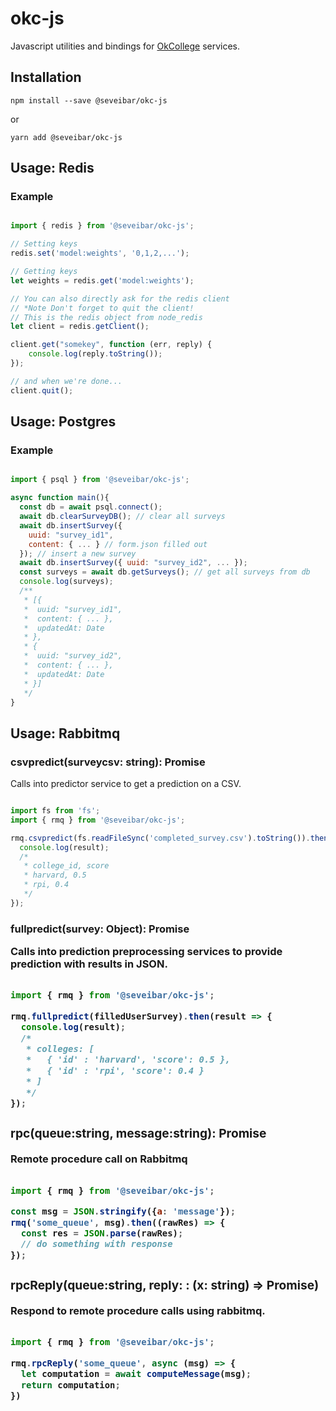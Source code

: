 # okc-js

Javascript utilities and bindings for [OkCollege](https://github.com/rpiml/okcollege-dev) services.

## Installation

`npm install --save @seveibar/okc-js`

or

`yarn add @seveibar/okc-js`

## Usage: Redis

### Example

```javascript

import { redis } from '@seveibar/okc-js';

// Setting keys
redis.set('model:weights', '0,1,2,...');

// Getting keys
let weights = redis.get('model:weights');

// You can also directly ask for the redis client
// *Note Don't forget to quit the client!
// This is the redis object from node_redis
let client = redis.getClient();

client.get("somekey", function (err, reply) {
    console.log(reply.toString());
});

// and when we're done...
client.quit();

```

## Usage: Postgres

### Example

```javascript

import { psql } from '@seveibar/okc-js';

async function main(){
  const db = await psql.connect();
  await db.clearSurveyDB(); // clear all surveys
  await db.insertSurvey({
    uuid: "survey_id1",
    content: { ... } // form.json filled out
  }); // insert a new survey
  await db.insertSurvey({ uuid: "survey_id2", ... });
  const surveys = await db.getSurveys(); // get all surveys from db
  console.log(surveys);
  /**
   * [{
   *  uuid: "survey_id1",
   *  content: { ... },
   *  updatedAt: Date
   * },
   * {
   *  uuid: "survey_id2",
   *  content: { ... },
   *  updatedAt: Date
   * }]
   */
}

```

## Usage: Rabbitmq

### csvpredict(surveycsv: string): Promise<string>

Calls into predictor service to get a prediction on a CSV.

```javascript

import fs from 'fs';
import { rmq } from '@seveibar/okc-js';

rmq.csvpredict(fs.readFileSync('completed_survey.csv').toString()).then(result => {
  console.log(result);
  /*
   * college_id, score
   * harvard, 0.5
   * rpi, 0.4
   */
});

```

### fullpredict(survey: Object): Promise<Object>

Calls into prediction preprocessing services to provide prediction with results
in JSON.

```javascript

import { rmq } from '@seveibar/okc-js';

rmq.fullpredict(filledUserSurvey).then(result => {
  console.log(result);
  /*
   * colleges: [
   *   { 'id' : 'harvard', 'score': 0.5 },
   *   { 'id' : 'rpi', 'score': 0.4 }
   * ]
   */
});
```

### rpc(queue:string, message:string): Promise<string>

Remote procedure call on Rabbitmq

```javascript

import { rmq } from '@seveibar/okc-js';

const msg = JSON.stringify({a: 'message'});
rmq('some_queue', msg).then((rawRes) => {
  const res = JSON.parse(rawRes);
  // do something with response
});

```

### rpcReply(queue:string, reply: : (x: string) => Promise<string>)

Respond to remote procedure calls using rabbitmq.

```javascript

import { rmq } from '@seveibar/okc-js';

rmq.rpcReply('some_queue', async (msg) => {
  let computation = await computeMessage(msg);
  return computation;
})

```
